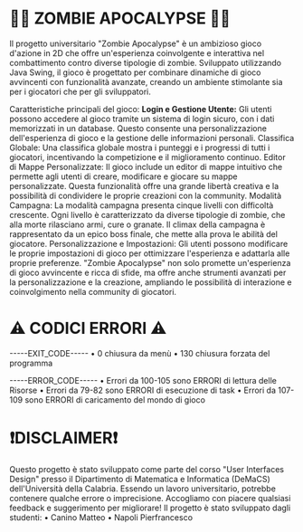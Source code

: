 # 🧟‍♂️ ZOMBIE APOCALYPSE 🧟‍♂️
Il progetto universitario "Zombie Apocalypse" è un ambizioso gioco d'azione in 2D che offre un'esperienza coinvolgente e interattiva nel combattimento contro diverse tipologie di zombie. Sviluppato utilizzando Java Swing, il gioco è progettato per combinare dinamiche di gioco avvincenti con funzionalità avanzate, creando un ambiente stimolante sia per i giocatori che per gli sviluppatori.

Caratteristiche principali del gioco:
<strong>Login e Gestione Utente:</strong> Gli utenti possono accedere al gioco tramite un sistema di login sicuro, con i dati memorizzati in un database. Questo consente una personalizzazione dell'esperienza di gioco e la gestione delle informazioni personali.
Classifica Globale: Una classifica globale mostra i punteggi e i progressi di tutti i giocatori, incentivando la competizione e il miglioramento continuo.
Editor di Mappe Personalizzate: Il gioco include un editor di mappe intuitivo che permette agli utenti di creare, modificare e giocare su mappe personalizzate. Questa funzionalità offre una grande libertà creativa e la possibilità di condividere le proprie creazioni con la community.
Modalità Campagna: La modalità campagna presenta cinque livelli con difficoltà crescente. Ogni livello è caratterizzato da diverse tipologie di zombie, che alla morte rilasciano armi, cure o granate. Il climax della campagna è rappresentato da un epico boss finale, che mette alla prova le abilità del giocatore.
Personalizzazione e Impostazioni: Gli utenti possono modificare le proprie impostazioni di gioco per ottimizzare l'esperienza e adattarla alle proprie preferenze.
"Zombie Apocalypse" non solo promette un'esperienza di gioco avvincente e ricca di sfide, ma offre anche strumenti avanzati per la personalizzazione e la creazione, ampliando le possibilità di interazione e coinvolgimento nella community di giocatori.

# ⚠️ CODICI ERRORI ⚠️
-----EXIT_CODE----- 
• 0 chiusura da menù
• 130 chiusura forzata del programma

-----ERROR_CODE-----
• Errori da 100-105 sono ERRORI di lettura delle Risorse
• Errori da 79-82 sono ERRORI di esecuzione di task
• Errori da 107-109 sono ERRORI di caricamento del mondo di gioco

# ❗️DISCLAIMER❗️
Questo progetto è stato sviluppato come parte del corso "User Interfaces Design" presso il Dipartimento di Matematica e Informatica (DeMaCS) dell'Università della Calabria. Essendo un lavoro universitario, potrebbe contenere qualche errore o imprecisione. Accogliamo con piacere qualsiasi feedback e suggerimento per migliorare! Il progetto è stato sviluppato dagli studenti:
  • Canino Matteo
  • Napoli Pierfrancesco
